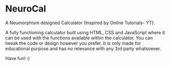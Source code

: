 # NeuroCal
A Neumorphism designed Calculator (Inspired by Online Tutorials- YT).

A fully functioning calculator built using HTML, CSS and JavaScript where it can be used with the functions available within the calculator.
You can tweak the code or design however you prefer.
It is only made for educational purpose and has no relevance with any 3rd party whatsoever.

Have fun! :)

